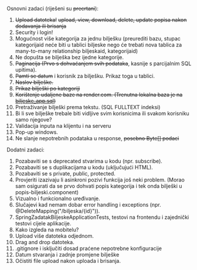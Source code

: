 Osnovni zadaci (riješeni su ~~precrtani~~):
1. ~~Upload datoteka!~~
   ~~upload, view, download, delete, update popisa nakon dodavanja ili brisanja~~
1. Security i login!
1. Mogućnost više kategorija za jednu bilješku (preurediti bazu, stupac kategorijaid neće biti u tablici biljeske
   nego će trebati nova tablica za many-to-many relationship biljeskaid, kategorijaid)
1. Ne dopušta se bilješka bez ijedne kategorije.
1. ~~Paginacija (Prvo s dohvaćanjem svih podataka~~, kasnije s parcijalnim SQL upitima).
1. ~~Pamti se datum~~ i korisnik za bilješku. Prikaz toga u tablici.
1. ~~Naslov bilješke.~~
1. ~~Prikaz bilješki po kategoriji~~
1. ~~Korištenje udaljene baze na render.com. (Trenutna lokalna baza je na [biljeske_app.sql](biljeske_app.sql))~~
1. Pretraživanje bilješki prema tekstu. (SQL FULLTEXT indeksi)
1. Bi li sve bilješke trebale biti vidljive svim korisnicima
   ili svakom korisniku samo njegove?
1. Validacija inputa na klijentu i na serveru
1. Pop-up windows.
1. Ne slanje nepotrebnih podataka u response, ~~posebno Byte[] podaci~~

Dodatni zadaci:
1. Pozabaviti se s deprecated stvarima u kodu (npr. subscribe).
1. Pozabaviti se s duplikacijama u kodu (uključujući HTML).
1. Pozabaviti se s private, public, protected.
1. Provjeriti izazivaju li asinkroni pozivi funkcija još neki problem.
   (Morao sam osigurati da se prvo dohvati popis kategorija i tek onda bilješki u popis-biljeski.component)
1. Vizualno i funkcionalno uređivanje.
1. Slučajevi kad nemam dobar error handling i exceptions (npr. @DeleteMapping("/biljeska/{id}")).
1. SpringZadatakBiljeskeApplicationTests, testovi na frontendu i zajednički testovi cijele aplikacije.
1. Kako izgleda na mobitelu?
1. Upload više datoteka odjednom.
1. Drag and drop datoteka.
1. .gitignore i isključiti dosad praćene nepotrebne konfiguracije
1. Datum stvaranja i zadnje promjene bilješke
1. Očistiti file upload nakon uploada i brisanja.